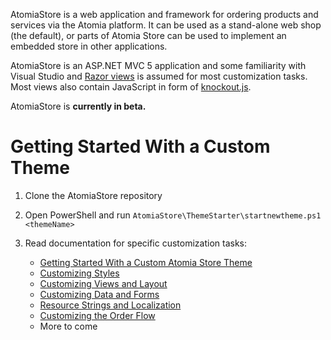 AtomiaStore is a web application and framework for ordering products and services via the Atomia platform. It can be used as a stand-alone web shop (the default), or parts of Atomia Store can be used to implement an embedded store in other applications.

AtomiaStore is an ASP.NET MVC 5 application and some familiarity with Visual Studio and [Razor views](http://www.asp.net/mvc/overview/views) is assumed for most customization tasks. Most views also contain JavaScript in form of [knockout.js](http://www.knockoutjs.com).



AtomiaStore is **currently in beta.**

Getting Started With a Custom Theme
===================================

1. Clone the AtomiaStore repository
2. Open PowerShell and run `AtomiaStore\ThemeStarter\startnewtheme.ps1 <themeName>`
3. Read documentation for specific customization tasks:
 
    * [Getting Started With a Custom Atomia Store Theme](Documentation/getting-started-with-a-new-theme.md)
    * [Customizing Styles](Documentation/customizing-styles.md)
    * [Customizing Views and Layout](Documentation/customizing-views-and-layout.md)
    * [Customizing Data and Forms](Documentation/customizing-data-and-forms.md)
    * [Resource Strings and Localization](Documentation/resource-strings-and-localization.md)
    * [Customizing the Order Flow](Documentation/customizing-the-orderflow.md)
    * More to come

